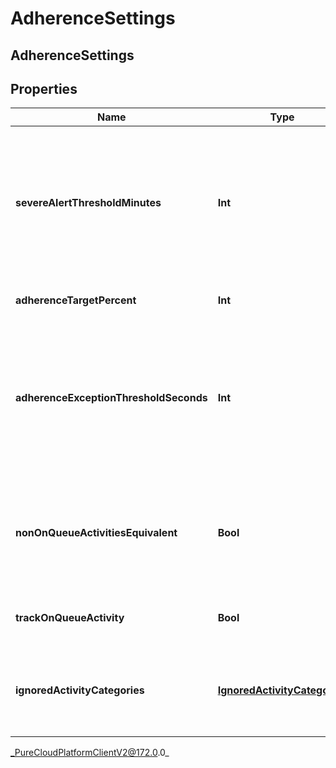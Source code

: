 # AdherenceSettings

## AdherenceSettings

## Properties

|Name | Type | Description | Notes|
|------------ | ------------- | ------------- | -------------|
| **severeAlertThresholdMinutes** | **Int** | The threshold in minutes where an alert will be triggered when an agent is considered severely out of adherence | [optional] |
| **adherenceTargetPercent** | **Int** | Target adherence percentage | [optional] |
| **adherenceExceptionThresholdSeconds** | **Int** | The threshold in seconds for which agents should not be penalized for being momentarily out of adherence | [optional] |
| **nonOnQueueActivitiesEquivalent** | **Bool** | Whether to treat all non-on-queue activities as equivalent for adherence purposes | [optional] |
| **trackOnQueueActivity** | **Bool** | Whether to track on-queue activities | [optional] |
| **ignoredActivityCategories** | [**IgnoredActivityCategories**](IgnoredActivityCategories) | Activity categories that should be ignored for adherence purposes | [optional] |



_PureCloudPlatformClientV2@172.0.0_
